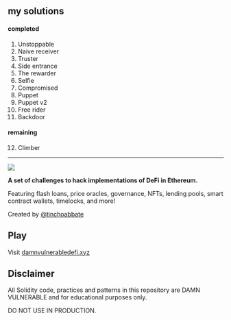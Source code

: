 ## my solutions

#### completed
1. Unstoppable
2. Naive receiver
3. Truster
4. Side entrance
5. The rewarder
6. Selfie
7. Compromised
8. Puppet
9. Puppet v2
10. Free rider
11. Backdoor

#### remaining
12. Climber

--------------------------
![](cover.png)

**A set of challenges to hack implementations of DeFi in Ethereum.**

Featuring flash loans, price oracles, governance, NFTs, lending pools, smart contract wallets, timelocks, and more!

Created by [@tinchoabbate](https://twitter.com/tinchoabbate)

## Play

Visit [damnvulnerabledefi.xyz](https://damnvulnerabledefi.xyz)

## Disclaimer

All Solidity code, practices and patterns in this repository are DAMN VULNERABLE and for educational purposes only.

DO NOT USE IN PRODUCTION.
